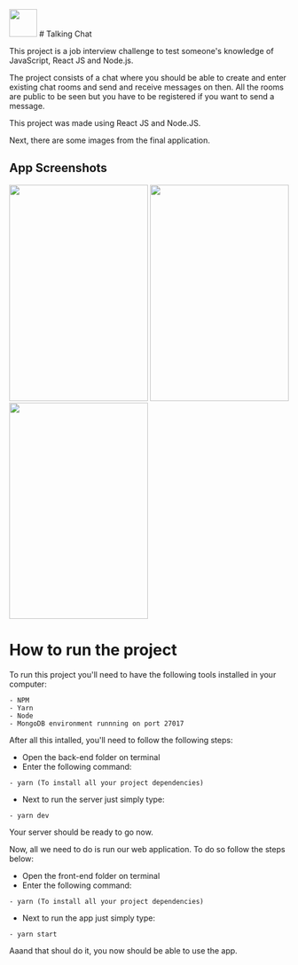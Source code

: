 <img src="https://i.ibb.co/SBLNRzt/Pin-Clipart-com-clipart-chat-4917893.png"  height="50">
# Talking Chat

This project is a job interview challenge to test someone's knowledge of JavaScript, React JS and Node.js.

The project consists of a chat where you should be able to create and enter existing chat rooms and send and receive messages on then.
All the rooms are public to be seen but you have to be registered if you want to send a message.

This project was made using React JS and Node.JS.

Next, there are some images from the final application.

## App Screenshots

<img src="https://i.ibb.co/42f2bGv/Screen-Shot-2021-03-12-at-6-40-50-PM.png" width="250" height="390">
<img src="https://i.ibb.co/JcLc8St/Screen-Shot-2021-03-12-at-5-58-36-PM.png" width="250" height="390">
<img src="https://i.ibb.co/61H6mjf/Screen-Shot-2021-03-12-at-5-53-16-PM.png" width="250" height="390">


# How to run the project

To run this project you'll need to have the following tools installed in your computer:

    - NPM
    - Yarn
    - Node
    - MongoDB environment runnning on port 27017

After all this intalled, you'll need to follow the following steps:

- Open the back-end folder on terminal
- Enter the following command:

```
- yarn (To install all your project dependencies)
```

- Next to run the server just simply type:

```
- yarn dev
```

Your server should be ready to go now.

Now, all we need to do is run our web application. To do so follow the steps below:

-  Open the front-end folder on terminal
- Enter the following command:

```
- yarn (To install all your project dependencies)
```
- Next to run the app just simply type:

```
- yarn start
```

Aaand that shoul do it, you now should be able to use the app.
